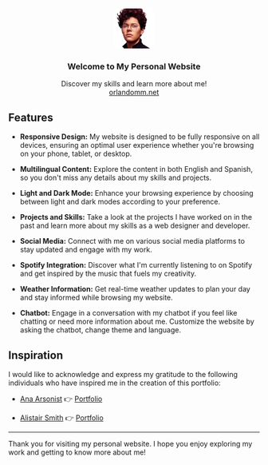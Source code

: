 <!-- PROJECT LOGO -->
<br />
<p align="center">
  <a href="your_website_url">
    <img src="src/assets/images/me.webp" alt="Logo" width="80" height="80">
  </a>

  <h3 align="center">Welcome to My Personal Website</h3>

  <p align="center">
    Discover my skills and learn more about me!
    <br />
    <a href="https://orlandomm.net">orlandomm.net</a>
  </p>
</p>

<!-- FEATURES -->

## Features

- **Responsive Design:** My website is designed to be fully responsive on all devices, ensuring an optimal user experience whether you're browsing on your phone, tablet, or desktop.

- **Multilingual Content:** Explore the content in both English and Spanish, so you don't miss any details about my skills and projects.

- **Light and Dark Mode:** Enhance your browsing experience by choosing between light and dark modes according to your preference.

- **Projects and Skills:** Take a look at the projects I have worked on in the past and learn more about my skills as a web designer and developer.

- **Social Media:** Connect with me on various social media platforms to stay updated and engage with my work.

- **Spotify Integration:** Discover what I'm currently listening to on Spotify and get inspired by the music that fuels my creativity.

- **Weather Information:** Get real-time weather updates to plan your day and stay informed while browsing my website.

- **Chatbot:** Engage in a conversation with my chatbot if you feel like chatting or need more information about me. Customize the website by asking the chatbot, change theme and language.

<!-- INSPIRATION -->

## Inspiration

I would like to acknowledge and express my gratitude to the following individuals who have inspired me in the creation of this portfolio:

- [Ana Arsonist](https://github.com/AnaArsonist) 👉 [Portfolio](https://www.anahoward.me)

- [Alistair Smith](https://github.com/alii) 👉 [Portfolio](https://alistair.sh)


<hr />

Thank you for visiting my personal website. I hope you enjoy exploring my work and getting to know more about me!
